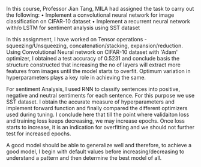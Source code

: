 In this course, Professor Jian Tang, MILA had assigned the task to carry out the following:
•	Implement a convolutional neural network for image classification on CIFAR-10 dataset
•	Implement a recurrent neural network with/o LSTM for sentiment analysis using SST dataset


In this assignment, I have worked on Tensor operations - squeezing/Unsqueezing, concatenation/stacking, expansion/reduction. Using Convolutional Neural network on CIFAR-10 dataset with 'Adam' optimizer, I obtained a test accuracy of 0.5231 and conclude basis the structure constructed that increasing the no of layers will extract more features from images until the model starts to overfit. Optimum variation in hyperparameters plays a key role in achieving the same.

For sentiment Analysis, I used RNN to classify sentences into positive, negative and neutral sentiments for each sentence. For this purpose we use SST dataset. I obtain the accurate measure of hyperparameters and implement forward function and finally compared the different optimizers used during tuning. I conclude here that till the point where validaiton loss and training loss keeps decreasing, we may increase epochs. Once loss starts to increase, it is an indication for overfitting and we should not further test for increased epochs. 

A good model should be able to generalize well and therefore, to achieve a good model, I begin with default values before increasing/decreasing to understand a pattern and then determine the best model of all.
